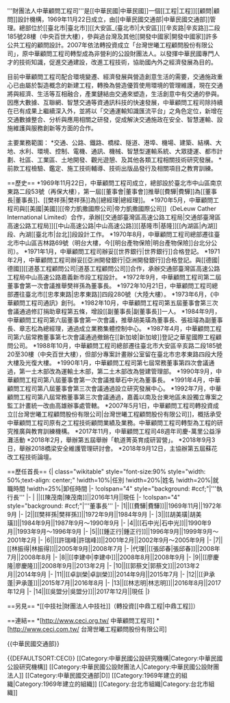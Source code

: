 '''財團法人中華顧問工程司'''是[[中華民國|中華民國]]一個[[工程|工程]][[顧問|顧問]]設計機構，1969年11月22日成立，由[[中華民國交通部|中華民國交通部]]管理。總部位於[[臺北市|臺北市]][[大安區_(臺北市)|大安區]][[辛亥路|辛亥路]]二段185號28樓（中央百世大樓），參與過台灣及其他[[開發中國家|開發中國家]]許多公共工程的顧問設計。2007年依法轉投資成立「台灣世曦工程顧問股份有限公司」，原中華顧問工程司轉型成為非營利的公設財團法人。以發揮中華民國專門人才的技術知識，促進交通建設，改進工程技術，協助國內外之經濟發展為目的。

目前中華顧問工程司配合環境變遷、經濟發展與營造創意生活的需要，交通施政重心已由屬於製造概念的新建工程，轉換為營造優質使用環境的管理維護，現在交通將與經濟、生活等互相融合，產業鏈結由交通來塑造，生活創意中有交通的參與。因應大數據、互聯網、智慧交通等資通訊科技的快速發展，中華顧問工程司除持續在已有成果上繼續深入外，並將以「交通運輸知識匯流平台」之角色定位，新增在交通數據整合、分析與應用相關之研發，促成解決交通施政在安全、智慧運輸、設施維護與服務創新等方面的合作。

主要業務範圍：
*交通、公路、鐵路、橋樑、隧道、港埠、機場、建築、結構、大地、水利、環境、控制、電機、通訊、機械、智慧型運輸系統、大眾捷運、都市計劃、社區、工業區、土地開發、觀光遊憩、及其他各類工程相關技術研究發展。
*前款工程檢驗、鑑定、施工技術輔導、技術出版品發行及相關項目之教育訓練。

==歷史==
*1969年11月22日，中華顧問工程司成立，總部設於臺北市中山區南京東路二段53號（再保大樓），第一屆[[董事會|董事會]]推舉[[費驊|費驊]]為[[董事長|董事長]]、[[樊祥孫|樊祥孫]]為[[總經理|總經理]]。
*1970年5月，中華顧問工程司與[[美國|美國]][[帝力凱撒國際公司|帝力凱撒國際公司]]（DeLeuw Cather International Limited）合作，承辦[[交通部臺灣區高速公路工程局|交通部臺灣區高速公路工程局]][[中山高速公路|中山高速公路]][[基隆市|基隆]][[內湖區|內湖]]段、內湖[[臺北市|台北]]段設計工作。
*1970年8月，中華顧問工程司總部遷往臺北市中山區吉林路69號（明台大樓，今[[明台產物保險|明台產物保險]]台北分公司）。
*1971年1月，中華顧問工程司辦妥[[世界銀行|世界銀行]]合格登記。
*1971年2月，中華顧問工程司辦妥[[亞洲開發銀行|亞洲開發銀行]]合格登記。與[[德國|德國]][[道基工程顧問公司|道基工程顧問公司]]合作，承辦交通部臺灣區高速公路工程局中山高速公路嘉義新市段工程設計。
*1972年9月，中華顧問工程司第二屆董事會第一次會議推舉樊祥孫為董事長。
*1972年10月21日，中華顧問工程司總部遷往臺北市[[忠孝東路|忠孝東路]]四段280號（大陸大樓）。
*1973年6月，《中華顧問工程司通訊》創刊。
*1982年10月，中華顧問工程司第五屆董事會第三次會議通過修訂捐助章程第五條，增設[[副董事長|副董事長]]一人。
*1984年9月，中華顧問工程司第六屆董事會第一次會議，推舉胡美璜為董事長、張祖璿為副董事長、章志松為總經理，通過成立業務集體控制中心。
*1987年4月，中華顧問工程司第六屆常務董事第七次會議通過撤銷在[[新加坡|新加坡]]登記之華星國際工程顧問公司。 
*1988年10月，中華顧問工程司總部遷往臺北市大安區辛亥路二段185號20至30樓（中央百世大樓），但部分專案計畫辦公室留在臺北市忠孝東路四段大陸大樓及光復大樓。
*1990年1月，中華顧問工程司第七屆常務董事第四次會議通過，第一土木部改為運輸土木部，第二土木部改為營建管理部。
*1990年9月，中華顧問工程司第八屆董事會第一次會議推舉石中光為董事長。
*1991年4月，中華顧問工程司第八屆董事會第三次會議通過設立研究發展中心。
*1992年7月，中華顧問工程司第八屆常務董事第三次會議通過，嘉義以南及台東地區未設獨立專案之監工計畫統一改由高雄辦事處管轄。
*2007年5月1日，中華顧問工程司轉投資成立[[台灣世曦工程顧問股份有限公司|台灣世曦工程顧問股份有限公司]]，概括承受中華顧問工程司原有之工程技術顧問業績及業務。中華顧問工程司轉型為工程的研究推廣與教育訓練機構。
*2017年11月，中華顧問工程司48週年司慶-萬里公益淨灘活動 
*2018年2月，舉辦第五屆舉辦「軌道菁英育成研習營」。
*2018年9月3日，舉辦2018橋梁安全維護管理研討會。
*2018年9月12日，主協辦第五屆蘇花改工程技術論壇。

==歷任首長==
{| class="wikitable" style="font-size:90%  style="width: 50%;text-align: center;"
!width=10%|任別
!width=20%|姓名
!width=20%|就職時間
!width=25%|卸任時間
|-
!colspan="4" style="background: #ccf;"|'''執行長'''
|-
| ||[[陳茂南|陳茂南]]||2016年1月||現任
|-
!colspan="4" style="background: #ccf;"|'''董事長'''
|-
|1||[[費驊|費驊]]||1969年11月||1972年9月
|-
|2||[[樊祥孫|樊祥孫]]||1972年9月||1984年9月
|-
|3||[[胡美璜|胡美璜]]||1984年9月||1987年9月～1990年9月
|-
|4||[[石中光|石中光]]||1990年9月||1993年9月～1996年9月
|-
|5||[[鍾正行|鍾正行]]||1996年9月||1999年9月～2001年2月
|-
|6||[[許瑞峰|許瑞峰]]||2001年2月||2002年9月～2005年9月
|-
|7||[[林振得|林振得]]||2005年9月||2008年7月
|-
|代理||[[張邱春|張邱春]]||2008年7月||2008年8月
|-
|8||[[李建中|李建中]]||2008年8月||2008年9月
|-
|9||[[廖慶隆|廖慶隆]]||2008年9月||2013年2月
|-
|10||[[郭蔡文|郭蔡文]]||2013年2月||2014年9月
|-
|11||[[卓訓榮|卓訓榮]]||2014年9月||2015年7月
|-
|12||[[尹承蓬|尹承蓬]]||2015年7月||2016年8月
|-
|13||[[林志明|林志明]]||2016年8月||2017年12月
|-
|14||[[吳盟分|吳盟分]]||2017年12月||現任
|}

==另見==
*[[中技社|財團法人中技社]]（轉投資[[中鼎工程|中鼎工程]]）

==連結==
*[http://www.ceci.org.tw/ 中華顧問工程司]
*[http://www.ceci.com.tw/ 台灣世曦工程顧問股份有限公司]

{{中華民國交通部}}

{{DEFAULTSORT:CECI}}
[[Category:中華民國公設研究機構|Category:中華民國公設研究機構]]
[[Category:中華民國公設財團法人|Category:中華民國公設財團法人]]
[[Category:中華民國交通部|D]]
[[Category:1969年建立的組織|Category:1969年建立的組織]]
[[Category:台北市組織|Category:台北市組織]]